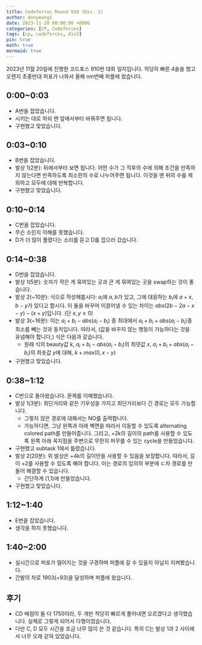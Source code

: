 ```yaml
---
title: Codeforces Round 910 (Div. 2)
author: Annyeong1
date: 2023-11-20 00:00:00 +0900
categories: [CP, Codeforces]
tags: [cp, codeforces, div2]
pin: true
math: true
mermaid: true
---
```

2023년 11월 20일에 진행한 코드포스 910번 대회 일지입니다. 적당히 빠른 4솔을 했고 오렌지 초중반대 퍼포가 나와서 올해 nm번째 퍼플에 왔습니다.

## 0:00~0:03
- A번을 잡았습니다.
- 시키는 대로 하되 맨 앞에서부터 바꿔주면 됩니다.
- 구현했고 맞았습니다.

## 0:03~0:10
- B번을 잡았습니다.
- 발상 1(2분): 뒤에서부터 보면 됩니다. 어떤 수가 그 직후의 수에 의해 조건을 만족하지 않는다면 만족하도록 최소한의 수로 나누어주면 됩니다. 이것을 맨 뒤의 수를 제외하고 모두에 대해 반복합니다.
- 구현했고 맞았습니다.

## 0:10~0:14
- C번을 잡았습니다.
- 무슨 소린지 이해를 못했습니다.
- D가 더 많이 풀렸다는 소리를 듣고 D를 잡으러 갔습니다.

## 0:14~0:38
- D번을 잡았습니다.
- 발상 1(5분): 숫자가 작은 게 묶여있는 곳과 큰 게 묶여있는 곳을 swap하는 것이 좋습니다. 
- 발상 2(~10분): 식으로 작성해봅시다: $a_i$에 $a, b$가 있고, 그에 대응하는 $b_i$에 $a+x,b-y$가 있다고 합시다. 이 둘을 바꾸어 이끌어낼 수 있는 차이는 $abs(2b-2a-x-y) - (x+y)$입니다. (단 $x,y \geq 0$)
- 발상 3(~16분): 이는 $a_i+b_i-abs(a_i-b_i)$ 중 최대에서 $a_i+b_i+abs(a_i-b_i)$중 최소를 빼는 것과 동치입니다. 따라서, (값을 바꾸지 않는 행동이 가능하다는 것을 유념해야 합니다,) 식은 다음과 같습니다.
	- 원래 식의 beauty값 $k$, $a_i+b_i-abs(a_i-b_i)$의 최댓값 $x$, $a_i+b_i+abs(a_i-b_i)$의 최솟값 $y$에 대해, $k+max(0,x-y)$
- 구현했고 맞았습니다.

## 0:38~1:12
- C번으로 돌아왔습니다. 문제를 이해했습니다.
- 발상 1(3분): 최단거리와 같은 기우성을 가지고 최단거리보다 긴 경로는 모두 가능합니다. 
	- 그렇지 않은 경로에 대해서는 NO를 출력합니다.
	- 가능하다면, 그냥 왼쪽과 아래 벽면을 따라서 이동할 수 있도록 alternating colored path를 만들어줍니다. 그리고, +2k의 길이의 path를 사용할 수 있도록 왼쪽 아래 꼭지점을 주변으로 무한히 머무를 수 있는 cycle을 만들었습니다.
- 구현했고 subtask 1에서 틀렸습니다.
- 발상 2(20분): 위 발상은 +4k의 길이만을 사용할 수 있음을 보장합니다. 따라서, 길이 +2를 사용할 수 있도록 해야 합니다. 이는 경로의 임의의 부분에 ㄷ자 경로를 만들어 해결할 수 있습니다.
	- 간단하게 (1,1)에 만들었습니다.
- 구현했고 맞았습니다.

## 1:12~1:40
- E번을 잡았습니다.
- 생각을 하지 못했습니다.

## 1:40~2:00
- 실시간으로 퍼포가 떨어지는 것을 구경하며 퍼플에 갈 수 있을지 아닐지 지켜봤습니다.
- 간발의 차로 1903(+93)을 달성하며 퍼플에 왔습니다.

## 후기
- CD 배점이 둘 다 1750이라, 두 개만 적당히 빠르게 풀어내면 오르겠다고 생각했습니다. 실제로 그렇게 되어서 다행이었습니다.
- 다만 C, D 모두 시간을 조금 너무 많이 쓴 것 같습니다. 특히 C는 발상 1과 2 사이에서 너무 오래 갇혀 있었습니다.
